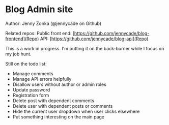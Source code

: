 # Blog Admin site

Author: Jenny Zonka (@jennycade on Github)

Related repos:
Public front end: [https://github.com/jennycade/blog-frontend](Repo)
API: [https://github.com/jennycade/blog-api](Repo)

This is a work in progress. I'm putting it on the back-burner while I focus on my job hunt.

Still on the todo list:
- Manage comments
- Manage API errors helpfully
- Disallow users without author or admin roles
- Update password
- Registration form
- Delete post with dependent comments
- Delete user with dependent posts or comments
- Hide the current user dropdown when user clicks elsewhere
- Put something interesting on the main page